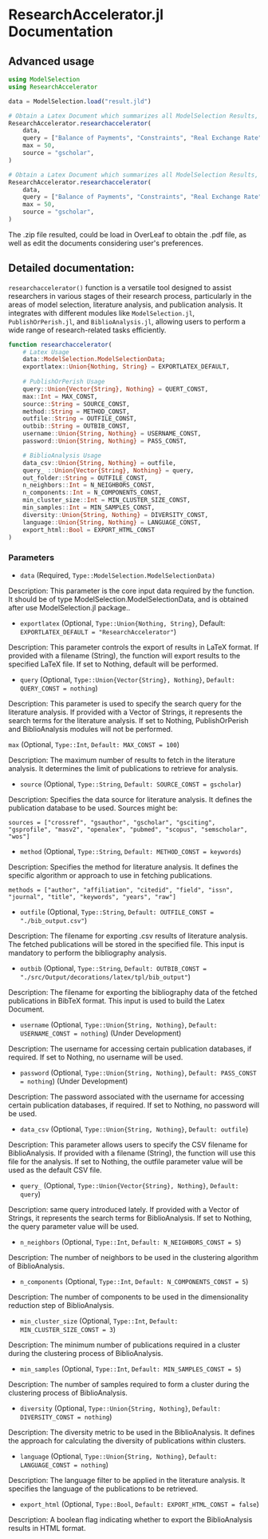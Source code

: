 # ResearchAccelerator.jl Documentation

## Advanced usage
```julia
using ModelSelection
using ResearchAccelerator

data = ModelSelection.load("result.jld")

# Obtain a Latex Document which summarizes all ModelSelection Results, as well as a bibliography analysis based on keywords introduced by the user, from google scholar. In this case, at least 50 documents are analyzed.
ResearchAccelerator.researchaccelerator(
	data, 
	query = ["Balance of Payments", "Constraints", "Real Exchange Rate"], 
	max = 50,
	source = "gscholar",
) 

# Obtain a Latex Document which summarizes all ModelSelection Results, as well as a bibliography analysis based on keywords introduced by the user, from google scholar. In this case, at least 50 documents are analyzed.
ResearchAccelerator.researchaccelerator(
	data, 
	query = ["Balance of Payments", "Constraints", "Real Exchange Rate"], 
	max = 50,
	source = "gscholar",
) 
```

The .zip file resulted, could be load in OverLeaf to obtain the .pdf file, as well as edit the documents considering user's preferences.

## Detailed documentation: 

``researchaccelerator()`` function is a versatile tool designed to assist researchers in various stages of their research process, particularly in the areas of model selection, literature analysis, and publication analysis. It integrates with different modules like ```ModelSelection.jl```, ```PublishOrPerish.jl```, and ```BiblioAnalysis.jl```, allowing users to perform a wide range of research-related tasks efficiently.

```julia
function researchaccelerator(
	# Latex Usage
	data::ModelSelection.ModelSelectionData;
	exportlatex::Union{Nothing, String} = EXPORTLATEX_DEFAULT,
	
	# PublishOrPerish Usage
	query::Union{Vector{String}, Nothing} = QUERT_CONST,
	max::Int = MAX_CONST, 
	source::String = SOURCE_CONST, 
	method::String = METHOD_CONST, 
	outfile::String = OUTFILE_CONST,
	outbib::String = OUTBIB_CONST,
	username::Union{String, Nothing} = USERNAME_CONST,
	password::Union{String, Nothing} = PASS_CONST,

	# BiblioAnalysis Usage
	data_csv::Union{String, Nothing} = outfile,
	query_ ::Union{Vector{String}, Nothing} = query,
	out_folder::String = OUTFILE_CONST, 
	n_neighbors::Int = N_NEIGHBORS_CONST, 
	n_components::Int = N_COMPONENTS_CONST, 
	min_cluster_size::Int = MIN_CLUSTER_SIZE_CONST,
	min_samples::Int = MIN_SAMPLES_CONST,
	diversity::Union{String, Nothing} = DIVERSITY_CONST,
	language::Union{String, Nothing} = LANGUAGE_CONST,
	export_html::Bool = EXPORT_HTML_CONST
)

```

### Parameters
- ``data`` (Required, ``Type::ModelSelection.ModelSelectionData)``

Description: This parameter is the core input data required by the function. It should be of type ModelSelection.ModelSelectionData, and is obtained after use ModelSelection.jl package..

- ``exportlatex`` (Optional, ``Type::Union{Nothing, String}``, Default: ``EXPORTLATEX_DEFAULT = "ResearchAccelerator"``)

Description: This parameter controls the export of results in LaTeX format. If provided with a filename (String), the function will export results to the specified LaTeX file. If set to Nothing, default will be performed.

- ``query`` (Optional, ``Type::Union{Vector{String}, Nothing}``, ``Default: QUERY_CONST = nothing``)

Description: This parameter is used to specify the search query for the literature analysis. If provided with a Vector of Strings, it represents the search terms for the literature analysis. If set to Nothing, PublishOrPerish and BiblioAnalysis modules will not be performed.

``max`` (Optional, ``Type::Int``, ``Default: MAX_CONST = 100``)

Description: The maximum number of results to fetch in the literature analysis. It determines the limit of publications to retrieve for analysis.

- ``source`` (Optional, ``Type::String``, ``Default: SOURCE_CONST = gscholar``)

Description: Specifies the data source for literature analysis. It defines the publication database to be used. Sources might be:

``sources = ["crossref", "gsauthor", "gscholar", "gsciting", "gsprofile", "masv2", "openalex", "pubmed", "scopus", "semscholar", "wos"]``

- ``method`` (Optional, ``Type::String``, ``Default: METHOD_CONST = keywords``)

Description: Specifies the method for literature analysis. It defines the specific algorithm or approach to use in fetching publications.

``methods = ["author", "affiliation", "citedid", "field", "issn", "journal", "title", "keywords", "years", "raw"]``

- ``outfile`` (Optional, ``Type::String``, ``Default: OUTFILE_CONST = "./bib_output.csv"``)

Description: The filename for exporting .csv results of literature analysis. The fetched publications will be stored in the specified file. This input is mandatory to perform the bibliography analysis.

- ``outbib`` (Optional, ``Type::String``, ``Default: OUTBIB_CONST = "./src/Output/decorations/latex/tpl/bib_output"``)

Description: The filename for exporting the bibliography data of the fetched publications in BibTeX format. This input is used to build the Latex Document.

- ``username`` (Optional, ``Type::Union{String, Nothing}``, ``Default: USERNAME_CONST = nothing``) (Under Development)

Description: The username for accessing certain publication databases, if required. If set to Nothing, no username will be used.

- ``password`` (Optional, ``Type::Union{String, Nothing}``, ``Default: PASS_CONST = nothing``) (Under Development)

Description: The password associated with the username for accessing certain publication databases, if required. If set to Nothing, no password will be used.

- ``data_csv`` (Optional, ``Type::Union{String, Nothing}``, ``Default: outfile``)

Description: This parameter allows users to specify the CSV filename for BiblioAnalysis. If provided with a filename (String), the function will use this file for the analysis. If set to Nothing, the outfile parameter value will be used as the default CSV file.

- ``query_`` (Optional, ``Type::Union{Vector{String}, Nothing}``, ``Default: query``)

Description: same query introduced lately. If provided with a Vector of Strings, it represents the search terms for BiblioAnalysis. If set to Nothing, the query parameter value will be used.

- ``n_neighbors`` (Optional, ``Type::Int``, ``Default: N_NEIGHBORS_CONST = 5``)

Description: The number of neighbors to be used in the clustering algorithm of BiblioAnalysis.

- ``n_components`` (Optional, ``Type::Int``, ``Default: N_COMPONENTS_CONST = 5``)

Description: The number of components to be used in the dimensionality reduction step of BiblioAnalysis.

- ``min_cluster_size`` (Optional, ``Type::Int``, ``Default: MIN_CLUSTER_SIZE_CONST = 3``)

Description: The minimum number of publications required in a cluster during the clustering process of BiblioAnalysis.

- ``min_samples`` (Optional, ``Type::Int``, ``Default: MIN_SAMPLES_CONST = 5``)

Description: The number of samples required to form a cluster during the clustering process of BiblioAnalysis.

- ``diversity`` (Optional, ``Type::Union{String, Nothing}``, ``Default: DIVERSITY_CONST = nothing``)

Description: The diversity metric to be used in the BiblioAnalysis. It defines the approach for calculating the diversity of publications within clusters.

- ``language`` (Optional, ``Type::Union{String, Nothing}``, ``Default: LANGUAGE_CONST = nothing``)

Description: The language filter to be applied in the literature analysis. It specifies the language of the publications to be retrieved.

- ``export_html`` (Optional, ``Type::Bool``, ``Default: EXPORT_HTML_CONST = false``)

Description: A boolean flag indicating whether to export the BiblioAnalysis results in HTML format.
